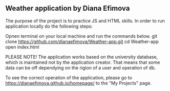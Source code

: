 ## Weather application by Diana Efimova

The purpose of the project is to practice JS and HTML skills. 
In order to run application locally do the following steps:

Opnen terminal on your local machine and run the commands below.
git clone https://github.com/dianaefimova/Weather-app.git
cd Weather-app
open index.html

PLEASE NOTE!
The application works based on the university database, which is maintained not by the application creator. That means that some data can be off dependying on the rigion of a user and operation of db.

To see the correct operation of the application, please go to https://dianaefimova.github.io/homepage/ to the "My Projects" page.


